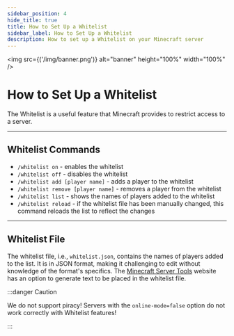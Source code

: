 ```yaml
---
sidebar_position: 4
hide_title: true
title: How to Set Up a Whitelist
sidebar_label: How to Set Up a Whitelist
description: How to set up a Whitelist on your Minecraft server
---
```


<img src={('/img/banner.png')} alt="banner" height="100%" width="100%" />

<div class="text--center">
<h1>How to Set Up a Whitelist</h1>
</div>

The Whitelist is a useful feature that Minecraft provides to restrict access to a server.

---

## Whitelist Commands
- ``/whitelist on`` - enables the whitelist
- ``/whitelist off`` - disables the whitelist
- ``/whitelist add [player name]`` - adds a player to the whitelist
- ``/whitelist remove [player name]`` - removes a player from the whitelist
- ``/whitelist list`` - shows the names of players added to the whitelist
- ``/whitelist reload`` - if the whitelist file has been manually changed, this command reloads the list to reflect the changes

---

## Whitelist File
The whitelist file, i.e., ``whitelist.json``, contains the names of players added to the list. It is in JSON format, making it challenging to edit without knowledge of the format's specifics.
The [Minecraft Server Tools](https://mctools.org/whitelist-creator) website has an option to generate text to be placed in the whitelist file.

:::danger Caution

We do not support piracy! Servers with the ``online-mode=false`` option do not work correctly with Whitelist features!

:::
